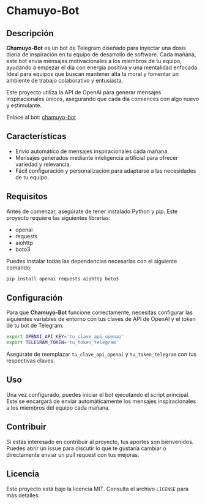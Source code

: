 
# Chamuyo-Bot

## Descripción

**Chamuyo-Bot** es un bot de Telegram diseñado para inyectar una dosis diaria de inspiración en tu equipo de desarrollo de software. Cada mañana, este bot envía mensajes motivacionales a los miembros de tu equipo, ayudando a empezar el día con energía positiva y una mentalidad enfocada. Ideal para equipos que buscan mantener alta la moral y fomentar un ambiente de trabajo colaborativo y entusiasta.

Este proyecto utiliza la API de OpenAI para generar mensajes inspiracionales únicos, asegurando que cada día comiences con algo nuevo y estimulante.

Enlace al bot: [chamuyo-bot](https://t.me/chamuyo_bot)

## Características

- Envío automático de mensajes inspiracionales cada mañana.
- Mensajes generados mediante inteligencia artificial para ofrecer variedad y relevancia.
- Fácil configuración y personalización para adaptarse a las necesidades de tu equipo.

## Requisitos

Antes de comenzar, asegúrate de tener instalado Python y pip. Este proyecto requiere las siguientes librerías:

- openai
- requests
- aiohttp
- boto3

Puedes instalar todas las dependencias necesarias con el siguiente comando:

```bash
pip install openai requests aiohttp boto3
```

## Configuración

Para que **Chamuyo-Bot** funcione correctamente, necesitas configurar las siguientes variables de entorno con tus claves de API de OpenAI y el token de tu bot de Telegram:

```bash
export OPENAI_API_KEY='tu_clave_api_openai'
export TELEGRAM_TOKEN='tu_token_telegram'
```

Asegúrate de reemplazar `tu_clave_api_openai` y `tu_token_telegram` con tus respectivas claves.

## Uso

Una vez configurado, puedes iniciar el bot ejecutando el script principal. Este se encargará de enviar automáticamente los mensajes inspiracionales a los miembros del equipo cada mañana.

## Contribuir

Si estás interesado en contribuir al proyecto, tus aportes son bienvenidos. Puedes abrir un issue para discutir lo que te gustaría cambiar o directamente enviar un pull request con tus mejoras.

## Licencia

Este proyecto está bajo la licencia MIT. Consulta el archivo `LICENSE` para más detalles.
